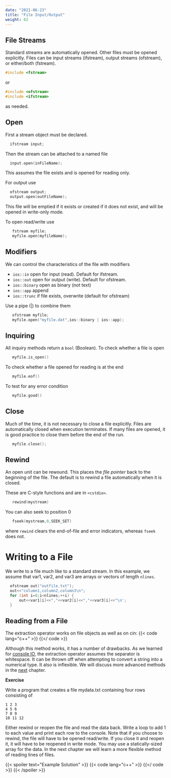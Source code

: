 ```yaml
---
date: "2021-06-23"
title: "File Input/Output"
weight: 62
---
```



## File Streams

Standard streams are automatically opened.  Other files must be opened explicitly.
Files can be input streams (ifstream), output streams (ofstream), or either/both (fstream).
```c++
#include <fstream>
```
or
```c++
#include <ofstream>
#include <ifstream>
```
as needed.

## Open

First a stream object must be declared.
```c++
  ifstream input;
```
Then the stream can be attached to a named file
```c++
  input.open(inFileName);
```
This assumes the file exists and is opened for reading only.

For output use
```c++
  ofstream output;
  output.open(outFileName);
```
This file will be emptied if it exists or created if it does not exist, and will be opened in write-only mode.

To open read/write use
```c++
   fstream myfile;
   myfile.open(myfileName);
```

## Modifiers

We can control the characteristics of the file with modifiers

* `ios::in`      open for input (read). Default for ifstream.
* `ios::out`     open for output (write). Default for ofstream.
* `ios::binary`  open as binary (not text)
* `ios::app`     append
* `ios::trunc`   if file exists, overwrite (default for ofstream)

Use a pipe (|) to combine them
```c++
   ofstream myfile;
   myfile.open("myfile.dat",ios::binary | ios::app);
```

## Inquiring

All inquiry methods return a `bool` (Boolean).  To check whether a file is open
```c++
   myfile.is_open()
```
To check whether a file opened for reading is at the end
```c++
   myfile.eof()
```

To test for any error condition
```c++
   myfile.good()
```

## Close

Much of the time, it is not necessary to close a file explicitly.  Files are automatically closed when execution terminates.
If many files are opened, it is good practice to close them before the end of the run.
```c++
   myfile.close();
```

## Rewind

An open unit can be rewound.  This places the _file pointer_ back to the beginning of the file.
The default is to rewind a file automatically when it is closed.

These are C-style functions and are in `<cstdio>`.
```c++
   rewind(mystream)
```
You can also seek to position 0
```c++
   fseek(mystream,0,SEEK_SET)
```
where `rewind` clears the end-of-file and error indicators, whereas `fseek` does not.

# Writing to a File

We write to a file much like to a standard stream.  In this example, we assume that var1, var2, and var3 are arrays or vectors of length `nlines`.
```c++
  ofstream out("outfile.txt");
  out<<"column1,column2,column3\n";
  for (int i=0;i<nlines;++i) {
      out<<var1[i]<<","<<var2[i]<<","<<var3[i]<<"\n';
  }
```

## Reading from a File

The extraction operator works on file objects as well as on cin:
{{< code lang="c++" >}}
    [](/content/courses/cpp-introduction/codes/simple_read.cxx)
{{</ code >}}

Although this method works, it has a number of drawbacks.  As we learned for [console IO](console_io), the extraction operator assumes the separator is whitespace. It can be thrown off when attempting to convert a string into a numerical type.  It also is inflexible. We will discuss more advanced methods in the [next](advanced_io) chapter.

**Exercise**

Write a program that creates a file mydata.txt containing four rows consisting of
```no-highlight
1 2 3
4 5 6
7 8 9
10 11 12
```
Either rewind or reopen the file and read the data back.  Write a loop to add 1 to each value and print each row to the console.  Note that if you choose to rewind, the file will have to be opened read/write.  If you close it and reopen it, it will have to be reopened in write mode.  You may use a statically-sized array for the data.  In the next chapter we will learn a more flexible method of reading lines of files.

{{< spoiler text="Example Solution" >}}
{{< code lang="c++" >}}
    [](/content/courses/cpp-introduction/solns/read_write_file.cxx)
{{</ code >}}
{{< /spoiler >}}
